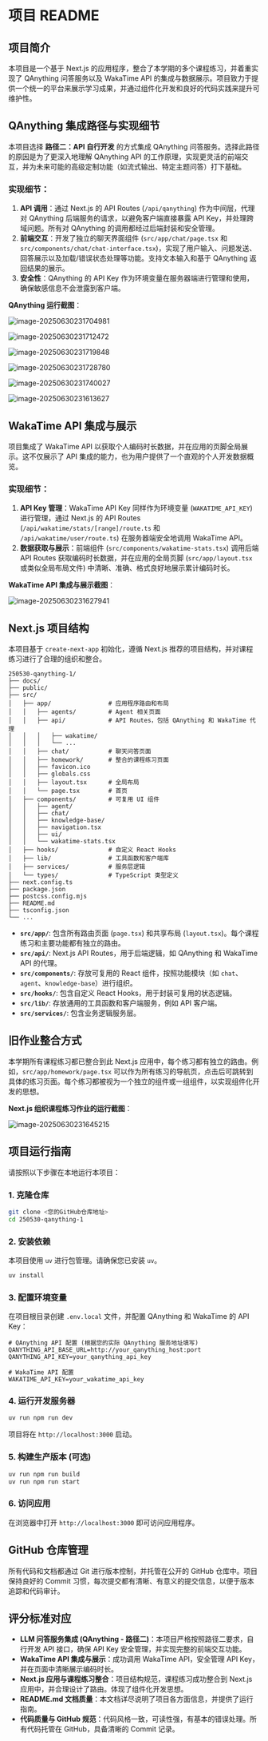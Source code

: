 # 项目 README

## 项目简介

本项目是一个基于 Next.js 的应用程序，整合了本学期的多个课程练习，并着重实现了 QAnything 问答服务以及 WakaTime API 的集成与数据展示。项目致力于提供一个统一的平台来展示学习成果，并通过组件化开发和良好的代码实践来提升可维护性。

## QAnything 集成路径与实现细节

本项目选择 **路径二：API 自行开发** 的方式集成 QAnything 问答服务。选择此路径的原因是为了更深入地理解 QAnything API 的工作原理，实现更灵活的前端交互，并为未来可能的高级定制功能（如流式输出、特定主题问答）打下基础。

### 实现细节：

1.  **API 调用**：通过 Next.js 的 API Routes (`/api/qanything`) 作为中间层，代理对 QAnything 后端服务的请求，以避免客户端直接暴露 API Key，并处理跨域问题。所有对 QAnything 的调用都经过后端封装和安全管理。
2.  **前端交互**：开发了独立的聊天界面组件 (`src/app/chat/page.tsx` 和 `src/components/chat/chat-interface.tsx`)，实现了用户输入、问题发送、回答展示以及加载/错误状态处理等功能。支持文本输入和基于 QAnything 返回结果的展示。
3.  **安全性**：QAnything 的 API Key 作为环境变量在服务器端进行管理和使用，确保敏感信息不会泄露到客户端。

**QAnything 运行截图**：

![image-20250630231704981](/Users/night/Documents/Codes/SaltyFish/250530-qanything-all/250530-qanything-1/assets/image-20250630231704981.png)

![image-20250630231712472](/Users/night/Documents/Codes/SaltyFish/250530-qanything-all/250530-qanything-1/assets/image-20250630231712472.png)

![image-20250630231719848](/Users/night/Documents/Codes/SaltyFish/250530-qanything-all/250530-qanything-1/assets/image-20250630231719848.png)

![image-20250630231728780](/Users/night/Documents/Codes/SaltyFish/250530-qanything-all/250530-qanything-1/assets/image-20250630231728780.png)

![image-20250630231740027](/Users/night/Documents/Codes/SaltyFish/250530-qanything-all/250530-qanything-1/assets/image-20250630231740027.png)

![image-20250630231613627](/Users/night/Documents/Codes/SaltyFish/250530-qanything-all/250530-qanything-1/assets/image-20250630231613627.png)

## WakaTime API 集成与展示

项目集成了 WakaTime API 以获取个人编码时长数据，并在应用的页脚全局展示。这不仅展示了 API 集成的能力，也为用户提供了一个直观的个人开发数据概览。

### 实现细节：

1.  **API Key 管理**：WakaTime API Key 同样作为环境变量 (`WAKATIME_API_KEY`) 进行管理，通过 Next.js 的 API Routes (`/api/wakatime/stats/[range]/route.ts` 和 `/api/wakatime/user/route.ts`) 在服务器端安全地调用 WakaTime API。
2.  **数据获取与展示**：前端组件 (`src/components/wakatime-stats.tsx`) 调用后端 API Routes 获取编码时长数据，并在应用的全局页脚 (`src/app/layout.tsx` 或类似全局布局文件) 中清晰、准确、格式良好地展示累计编码时长。

**WakaTime API 集成与展示截图**：

![image-20250630231627941](/Users/night/Documents/Codes/SaltyFish/250530-qanything-all/250530-qanything-1/assets/image-20250630231627941.png)

## Next.js 项目结构

本项目基于 `create-next-app` 初始化，遵循 Next.js 推荐的项目结构，并对课程练习进行了合理的组织和整合。

```
250530-qanything-1/
├── docs/
├── public/
├── src/
│   ├── app/                # 应用程序路由和布局
│   │   ├── agents/         # Agent 相关页面
│   │   ├── api/            # API Routes，包括 QAnything 和 WakaTime 代理
│   │   │   ├── wakatime/
│   │   │   └── ...
│   │   ├── chat/           # 聊天问答页面
│   │   ├── homework/       # 整合的课程练习页面
│   │   ├── favicon.ico
│   │   ├── globals.css
│   │   ├── layout.tsx      # 全局布局
│   │   └── page.tsx        # 首页
│   ├── components/         # 可复用 UI 组件
│   │   ├── agent/
│   │   ├── chat/
│   │   ├── knowledge-base/
│   │   ├── navigation.tsx
│   │   ├── ui/
│   │   └── wakatime-stats.tsx
│   ├── hooks/              # 自定义 React Hooks
│   ├── lib/                # 工具函数和客户端库
│   ├── services/           # 服务层逻辑
│   └── types/              # TypeScript 类型定义
├── next.config.ts
├── package.json
├── postcss.config.mjs
├── README.md
├── tsconfig.json
└── ...
```

-   **`src/app/`**: 包含所有路由页面 (`page.tsx`) 和共享布局 (`layout.tsx`)。每个课程练习和主要功能都有独立的路由。
-   **`src/api/`**: Next.js API Routes，用于后端逻辑，如 QAnything 和 WakaTime API 的代理。
-   **`src/components/`**: 存放可复用的 React 组件，按照功能模块（如 `chat`、`agent`、`knowledge-base`）进行组织。
-   **`src/hooks/`**: 包含自定义 React Hooks，用于封装可复用的状态逻辑。
-   **`src/lib/`**: 存放通用的工具函数和客户端服务，例如 API 客户端。
-   **`src/services/`**: 包含业务逻辑服务层。

## 旧作业整合方式

本学期所有课程练习都已整合到此 Next.js 应用中，每个练习都有独立的路由。例如，`src/app/homework/page.tsx` 可以作为所有练习的导航页，点击后可跳转到具体的练习页面。每个练习都被视为一个独立的组件或一组组件，以实现组件化开发的思想。

**Next.js 组织课程练习作业的运行截图**：

![image-20250630231645215](/Users/night/Documents/Codes/SaltyFish/250530-qanything-all/250530-qanything-1/assets/image-20250630231645215.png)



## 项目运行指南

请按照以下步骤在本地运行本项目：

### 1. 克隆仓库

```bash
git clone <您的GitHub仓库地址>
cd 250530-qanything-1
```

### 2. 安装依赖

本项目使用 `uv` 进行包管理。请确保您已安装 `uv`。

```bash
uv install
```

### 3. 配置环境变量

在项目根目录创建 `.env.local` 文件，并配置 QAnything 和 WakaTime 的 API Key：

```env
# QAnything API 配置 (根据您的实际 QAnything 服务地址填写)
QANYTHING_API_BASE_URL=http://your_qanything_host:port
QANYTHING_API_KEY=your_qanything_api_key

# WakaTime API 配置
WAKATIME_API_KEY=your_wakatime_api_key
```

### 4. 运行开发服务器

```bash
uv run npm run dev
```

项目将在 `http://localhost:3000` 启动。

### 5. 构建生产版本 (可选)

```bash
uv run npm run build
uv run npm run start
```

### 6. 访问应用

在浏览器中打开 `http://localhost:3000` 即可访问应用程序。

## GitHub 仓库管理

所有代码和文档都通过 Git 进行版本控制，并托管在公开的 GitHub 仓库中。项目保持良好的 Commit 习惯，每次提交都有清晰、有意义的提交信息，以便于版本追踪和代码审计。

## 评分标准对应

-   **LLM 问答服务集成 (QAnything - 路径二)**：本项目严格按照路径二要求，自行开发 API 接口，确保 API Key 安全管理，并实现完整的前端交互功能。
-   **WakaTime API 集成与展示**：成功调用 WakaTime API，安全管理 API Key，并在页面中清晰展示编码时长。
-   **Next.js 应用与课程练习整合**：项目结构规范，课程练习成功整合到 Next.js 应用中，并合理设计了路由。体现了组件化开发思想。
-   **README.md 文档质量**：本文档详尽说明了项目各方面信息，并提供了运行指南。
-   **代码质量与 GitHub 规范**：代码风格一致，可读性强，有基本的错误处理。所有代码托管在 GitHub，具备清晰的 Commit 记录。

